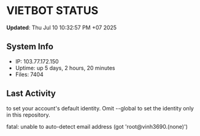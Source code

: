 # VIETBOT STATUS
**Updated**: Thu Jul 10 10:32:57 PM +07 2025

## System Info
- IP: 103.77.172.150
- Uptime: up 5 days, 2 hours, 20 minutes
- Files: 7404

## Last Activity

to set your account's default identity.
Omit --global to set the identity only in this repository.

fatal: unable to auto-detect email address (got 'root@vinh3690.(none)')
